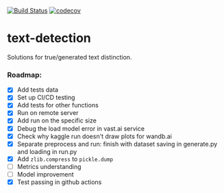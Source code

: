 [![Build Status][build_status_badge]](build_status_link)
[![codecov](https://codecov.io/gh/MaratSaidov/text-detection/branch/main/graph/badge.svg?token=HF8IQEADRU)](https://codecov.io/gh/MaratSaidov/text-detection)


# text-detection
Solutions for true/generated text distinction.

### Roadmap:

- [X] Add tests data
- [X] Set up CI/CD testing
- [X] Add tests for other functions
- [X] Run on remote server
- [X] Add run on the specific size
- [X] Debug the load model error in vast.ai service
- [X] Check why kaggle run doesn't draw plots for wandb.ai
- [X] Separate preprocess and run: finish with dataset saving in generate.py and loading in run.py
- [X] Add `zlib.compress` to `pickle.dump`
- [ ] Metrics understanding
- [ ] Model improvement
- [X] Test passing in github actions

[build_status_badge]: https://github.com/maratsaidov/text-detection/actions/workflows/python-package.yml/badge.svg
[build_status_link]: https://github.com/maratsaidov/text-detection/actions/workflows/python-package.yml
